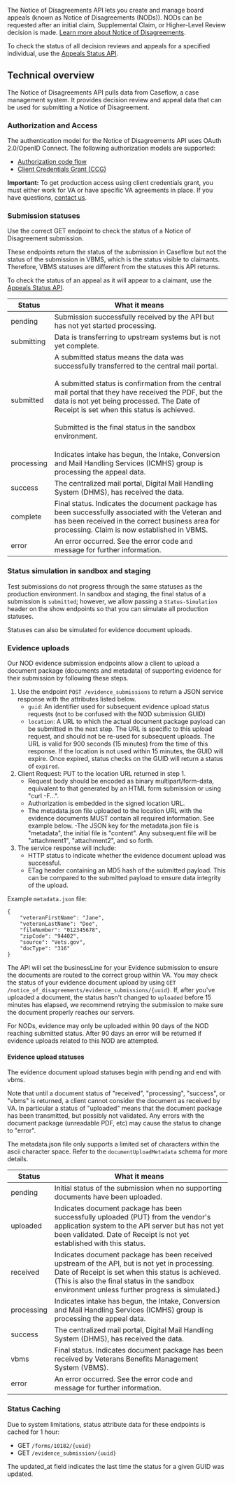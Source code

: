 The Notice of Disagreements API lets you create and manage board appeals (known as Notice of Disagreements (NODs)). NODs can be requested after an initial claim, Supplemental Claim, or Higher-Level Review decision is made. [Learn more about Notice of Disagreements](https://www.va.gov/decision-reviews/board-appeal/).

To check the status of all decision reviews and appeals for a specified individual, use the [Appeals Status API](https://developer.va.gov/explore/appeals/docs/appeals?version=current).

## Technical overview
The Notice of Disagreements API pulls data from Caseflow, a case management system. It provides decision review and appeal data that can be used for submitting a Notice of Disagreement.

### Authorization and Access
The authentication model for the Notice of Disagreements API uses OAuth 2.0/OpenID Connect. The following authorization models are supported:
* [Authorization code flow](https://developer.va.gov/explore/authorization/docs/authorization-code)
* [Client Credentials Grant (CCG)](https://developer.va.gov/explore/authorization/docs/client-credentials)

**Important:** To get production access using client credentials grant, you must either work for VA or have specific VA agreements in place. If you have questions, [contact us](https://developer.va.gov/support/contact-us).

### Submission statuses
Use the correct GET endpoint to check the status of a Notice of Disagreement submission. 

These endpoints return the status of the submission in Caseflow but not the status of the submission in VBMS, which is the status visible to claimants. Therefore, VBMS statuses are different from the statuses this API returns. 

To check the status of an appeal as it will appear to a claimant, use the [Appeals Status API](https://developer.va.gov/explore/appeals/docs/appeals?version=current).

| Status      | What it means |
| ---        |     ---     |
| pending      | Submission successfully received by the API but has not yet started processing. |
| submitting   | Data is transferring to upstream systems but is not yet complete. |
| submitted   | A submitted status means the data was successfully transferred to the central mail portal.<br /><br />A submitted status is confirmation from the central mail portal that they have received the PDF, but the data is not yet being processed. The Date of Receipt is set when this status is achieved.<br /><br />Submitted is the final status in the sandbox environment.<p> |
| processing   | Indicates intake has begun, the Intake, Conversion and Mail Handling Services (ICMHS) group is processing the appeal data. |
| success   | The centralized mail portal, Digital Mail Handling System (DHMS), has received the data. |
| complete   | Final status. Indicates the document package has been successfully associated with the Veteran and has been received in the correct business area for processing. Claim is now established in VBMS.|
| error   | An error occurred. See the error code and message for further information. |

### Status simulation in sandbox and staging
Test submissions do not progress through the same statuses as the production environment. In sandbox and staging, the final status of a submission is `submitted`; however, we allow passing a `Status-Simulation` header on the show endpoints so that you can simulate all production statuses. 

Statuses can also be simulated for evidence document uploads.

### Evidence uploads
Our NOD evidence submission endpoints allow a client to upload a document package (documents and metadata) of supporting evidence for their submission by following these steps.
1. Use the endpoint `POST /evidence_submissions` to return a JSON service response with the attributes listed below.
    * `guid`: An identifier used for subsequent evidence upload status requests (not to be confused with the NOD submission GUID)
    * `location`: A URL to which the actual document package payload can be submitted in the next step. The URL is specific to this upload request, and should not be re-used for subsequent uploads. The URL is valid for 900 seconds (15 minutes) from the time of this response. If the location is not used within 15 minutes, the GUID will expire. Once expired, status checks on the GUID will return a status of `expired`.
2. Client Request: PUT to the location URL returned in step 1.
    * Request body should be encoded as binary multipart/form-data, equivalent to that generated by an HTML form submission or using "curl -F...".
    * Authorization is embedded in the signed location URL.
    * The metadata.json file uploaded to the location URL with the evidence documents MUST contain all required information. See example below. -The JSON key for the metadata.json file is "metadata", the initial file is "content". Any subsequent file will be "attachment1", "attachment2", and so forth.
3. The service response will include:
    * HTTP status to indicate whether the evidence document upload was successful.
    * ETag header containing an MD5 hash of the submitted payload. This can be compared to the submitted payload to ensure data integrity of the upload.

Example `metadata.json` file:
```
{
    "veteranFirstName": "Jane",
    "veteranLastName": "Doe",
    "fileNumber": "012345678",
    "zipCode": "94402",
    "source": "Vets.gov",
    "docType": "316"
}
```

The API will set the businessLine for your Evidence submission to ensure the documents are routed to the correct group within VA. You may check the status of your evidence document upload by using `GET /notice_of_disagreements/evidence_submissions/{uuid}`. If, after you've uploaded a document, the status hasn't changed to `uploaded` before 15 minutes has elapsed, we recommend retrying the submission to make sure the document properly reaches our servers.

For NODs, evidence may only be uploaded within 90 days of the NOD reaching submitted status. After 90 days an error will be returned if evidence uploads related to this NOD are attempted. 

#### Evidence upload statuses
The evidence document upload statuses begin with pending and end with vbms.

Note that until a document status of "received", "processing", "success", or "vbms" is returned, a client cannot consider the document as received by VA. In particular a status of "uploaded" means that the document package has been transmitted, but possibly not validated. Any errors with the document package (unreadable PDF, etc) may cause the status to change to "error".

The metadata.json file only supports a limited set of characters within the ascii character space. Refer to the `documentUploadMetadata` schema for more details.

| Status      | What it means |
| ---        |     ---     |
| pending      | Initial status of the submission when no supporting documents have been uploaded. |
| uploaded   | Indicates document package has been successfully uploaded (PUT) from the vendor's application system to the API server but has not yet been validated. Date of Receipt is not yet established with this status. |
| received   | Indicates document package has been received upstream of the API, but is not yet in processing. Date of Receipt is set when this status is achieved. (This is also the final status in the sandbox environment unless further progress is simulated.) |
| processing   | Indicates intake has begun, the Intake, Conversion and Mail Handling Services (ICMHS) group is processing the appeal data. |
| success   | The centralized mail portal, Digital Mail Handling System (DHMS), has received the data. |
| vbms   | Final status. Indicates document package has been received by Veterans Benefits Management System (VBMS). |
| error   | An error occurred. See the error code and message for further information. |

### Status Caching
Due to system limitations, status attribute data for these endpoints is cached for 1 hour: 
* GET `/forms/10182/{uuid}`
* GET `/evidence_submission/{uuid}`

The updated_at field indicates the last time the status for a given GUID was updated.
